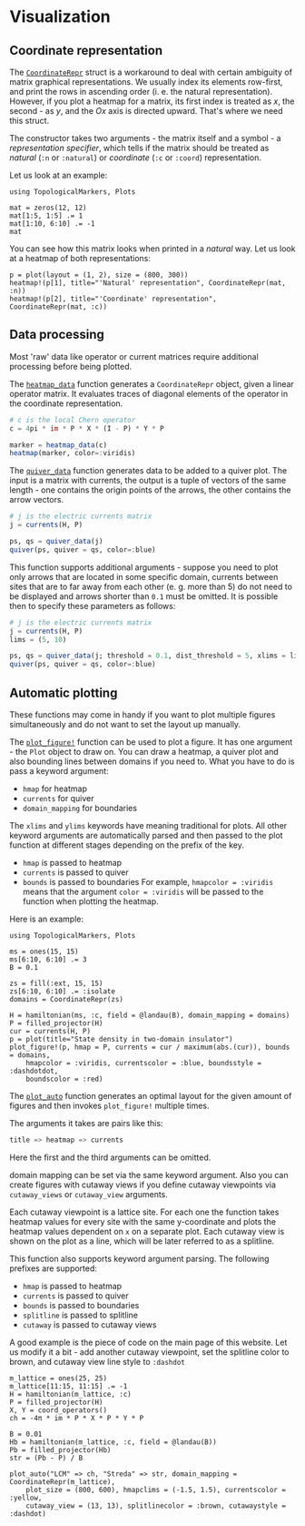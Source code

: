 # Visualization

## Coordinate representation

The [`CoordinateRepr`](@ref) struct is a workaround to deal with certain ambiguity of matrix graphical representations. 
We usually index its elements row-first, and print the rows in ascending order (i. e. the natural representation). 
However, if you plot a heatmap for a matrix, its first index is treated as $x$, the second - as $y$, 
and the $Ox$ axis is directed upward. That's where we need this struct.

The constructor takes two arguments - the matrix itself and a symbol - a _representation specifier_, 
which tells if the matrix should be treated as _natural_ (`:n` or `:natural`) or _coordinate_ (`:c` or `:coord`) representation.

Let us look at an example:

```@example nat_repr
using TopologicalMarkers, Plots

mat = zeros(12, 12)
mat[1:5, 1:5] .= 1
mat[1:10, 6:10] .= -1
mat
```

You can see how this matrix looks when printed in a _natural_ way. Let us look at a heatmap of both representations:

```@example nat_repr
p = plot(layout = (1, 2), size = (800, 300))
heatmap!(p[1], title="'Natural' representation", CoordinateRepr(mat, :n))
heatmap!(p[2], title="'Coordinate' representation", CoordinateRepr(mat, :c))
```

## Data processing

Most 'raw' data like operator or current matrices require additional processing before being plotted.

The [`heatmap_data`](@ref) function generates a `CoordinateRepr` object, given a linear operator matrix. It evaluates traces of diagonal elements of the operator in the coordinate representation.

```julia
# c is the local Chern operator
c = 4pi * im * P * X * (I - P) * Y * P

marker = heatmap_data(c)
heatmap(marker, color=:viridis)
```

The [`quiver_data`](@ref) function generates data to be added to a quiver plot. The input is a matrix with currents, the output is a tuple of vectors of the same length - one contains the origin points of the arrows, the other contains the arrow vectors.

```julia
# j is the electric currents matrix
j = currents(H, P)

ps, qs = quiver_data(j)
quiver(ps, quiver = qs, color=:blue)
```

This function supports additional arguments - suppose you need to plot only arrows that are located in some specific domain, 
currents between sites that are to far away from each other (e. g. more than 5) do not need to be displayed 
and arrows shorter than `0.1` must be omitted. It is possible then to specify these parameters as follows:

```julia
# j is the electric currents matrix
j = currents(H, P)
lims = (5, 10)

ps, qs = quiver_data(j; threshold = 0.1, dist_threshold = 5, xlims = lims, ylims = lims)
quiver(ps, quiver = qs, color=:blue)
```

## Automatic plotting

These functions may come in handy if you want to plot multiple figures simultaneously and do not want to set the layout up manually.

The [`plot_figure!`](@ref) function can be used to plot a figure. It has one argument - the `Plot` object to draw on. 
You can draw a heatmap, a quiver plot and also bounding lines between domains if you need to. What you have to do is pass a keyword argument:
- `hmap` for heatmap
- `currents` for quiver
- `domain_mapping` for boundaries

The `xlims` and `ylims` keywords have meaning traditional for plots. 
All other keyword arguments are automatically parsed and then passed to the plot function at different stages depending on the prefix of the key.
- `hmap` is passed to heatmap
- `currents` is passed to quiver
- `bounds` is passed to boundaries
For example, `hmapcolor = :viridis` means that the argument `color = :viridis` will be passed to the function when plotting the heatmap. 

Here is an example:

```@setup vis_test
using TopologicalMarkers, Plots
```

```@example vis_test
ms = ones(15, 15)
ms[6:10, 6:10] .= 3
B = 0.1

zs = fill(:ext, 15, 15)
zs[6:10, 6:10] .= :isolate
domains = CoordinateRepr(zs)

H = hamiltonian(ms, :c, field = @landau(B), domain_mapping = domains)
P = filled_projector(H)
cur = currents(H, P)
p = plot(title="State density in two-domain insulator")
plot_figure!(p, hmap = P, currents = cur / maximum(abs.(cur)), bounds = domains, 
    hmapcolor = :viridis, currentscolor = :blue, boundsstyle = :dashdotdot, 
    boundscolor = :red)
```

The [`plot_auto`](@ref) function generates an optimal layout for the given amount of figures and then invokes `plot_figure!` multiple times.

The arguments it takes are pairs like this:
```julia
title => heatmap => currents
```

Here the first and the third arguments can be omitted.

domain mapping can be set via the same keyword argument. Also you can create figures with cutaway views if you define cutaway viewpoints via `cutaway_views` or `cutaway_view` arguments.

Each cutaway viewpoint is a lattice site. For each one the function takes heatmap values for every site with the same y-coordinate and plots the heatmap values dependent on `x` on a separate plot. Each cutaway view is shown on the plot as a line, which will be later referred to as a splitline.

This function also supports keyword argument parsing. The following prefixes are supported:
- `hmap` is passed to heatmap
- `currents` is passed to quiver
- `bounds` is passed to boundaries
- `splitline` is passed to splitline
- `cutaway` is passed to cutaway views

A good example is the piece of code on the main page of this website. Let us modify it a bit - add another cutaway viewpoint, set the splitline color to brown, and cutaway view line style to `:dashdot`

```@example vis_test
m_lattice = ones(25, 25)
m_lattice[11:15, 11:15] .= -1
H = hamiltonian(m_lattice, :c)
P = filled_projector(H)
X, Y = coord_operators()
ch = -4π * im * P * X * P * Y * P

B = 0.01
Hb = hamiltonian(m_lattice, :c, field = @landau(B))
Pb = filled_projector(Hb)
str = (Pb - P) / B

plot_auto("LCM" => ch, "Streda" => str, domain_mapping = CoordinateRepr(m_lattice), 
    plot_size = (800, 600), hmapclims = (-1.5, 1.5), currentscolor = :yellow, 
    cutaway_view = (13, 13), splitlinecolor = :brown, cutawaystyle = :dashdot)
```